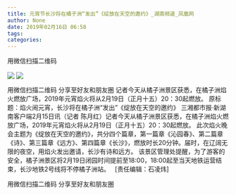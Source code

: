 ```yaml
---
title: 元宵节长沙将在橘子洲“发出”《绽放在天空的邀约》_湖南频道_凤凰网
author: None
date: 2019年02月16日 06:58
tags: 
categories: 
---
```

用微信扫描二维码
<!-- more -->
                
<img align="center" border="0" src="http://s.image.hnol.net/x/640x0/auto/http://img1.voc.com.cn/UpLoadFile/2019/02/15/201902151730338346.jpg" />
                
<img align="center" border="0" src="http://p2.ifengimg.com/a/2016/0810/204c433878d5cf9size1_w16_h16.png" />
            
用微信扫描二维码
分享至好友和朋友圈
记者今天从橘子洲景区获悉，在橘子洲焰火燃放广场，2019年元宵焰火将从2月19日（正月十五）20：30起燃放。
原标题：焰火闹元宵，长沙将在橘子洲“发出”《绽放在天空的邀约》
三湘都市报·新湖南客户端2月15日讯（记者 陈月红）记者今天从橘子洲景区获悉，在橘子洲焰火燃放广场，2019年元宵焰火将从2月19日（正月十五）20：30起燃放。
此次焰火晚会主题为《绽放在天空的邀约》，共分四个篇章，第一篇章《沁园春》、第二篇章《诗》、第三篇章《远方》、第四篇章《长沙》，燃放时长20分钟。届时，在辽阔无限的夜空，用焰火发出邀请，长沙有诗和远方。
该景区管理处提醒，为了游客的安全，橘子洲景区将2月19日闭园时间提前至18:00，18:00起至当天地铁运营结束，长沙地铁2号线将不停橘子洲站。
 
[责任编辑：石凌炜]
            
用微信扫描二维码
分享至好友和朋友圈
